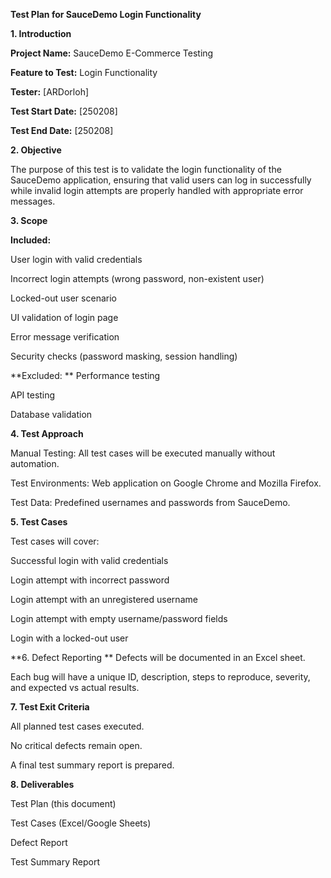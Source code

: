 **Test Plan for SauceDemo Login Functionality**

**1. Introduction**

**Project Name:** SauceDemo E-Commerce Testing

**Feature to Test:** Login Functionality

**Tester:** [ARDorloh]

**Test Start Date:** [250208]

**Test End Date:** [250208]

**2. Objective**

The purpose of this test is to validate the login functionality of the SauceDemo application, ensuring that valid users can log in successfully while invalid login attempts are properly handled with appropriate error messages.

**3. Scope**

**Included:**

User login with valid credentials

Incorrect login attempts (wrong password, non-existent user)

Locked-out user scenario

UI validation of login page

Error message verification

Security checks (password masking, session handling)

**Excluded:
**
Performance testing

API testing

Database validation

**4. Test Approach**

Manual Testing: All test cases will be executed manually without automation.

Test Environments: Web application on Google Chrome and Mozilla Firefox.

Test Data: Predefined usernames and passwords from SauceDemo.

**5. Test Cases**

Test cases will cover:

Successful login with valid credentials

Login attempt with incorrect password

Login attempt with an unregistered username

Login attempt with empty username/password fields

Login with a locked-out user

**6. Defect Reporting
**
Defects will be documented in an Excel sheet.

Each bug will have a unique ID, description, steps to reproduce, severity, and expected vs actual results.

**7. Test Exit Criteria**

All planned test cases executed.

No critical defects remain open.

A final test summary report is prepared.

**8. Deliverables**

Test Plan (this document)

Test Cases (Excel/Google Sheets)

Defect Report

Test Summary Report
